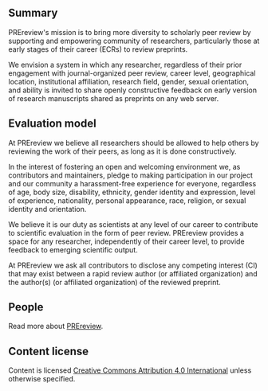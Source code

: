 ## Summary

PREreview's mission is to bring more diversity to scholarly peer review by supporting and empowering community of researchers, particularly those at early stages of their career (ECRs) to review preprints.

We envision a system in which any researcher, regardless of their prior engagement with journal-organized peer review, career level, geographical location, institutional affiliation, research field, gender, sexual orientation, and ability is invited to share openly constructive feedback on early version of research manuscripts shared as preprints on any web server.

## Evaluation model

At PREreview we believe all researchers should be allowed to help others by reviewing the work of their peers, as long as it is done constructively.

In the interest of fostering an open and welcoming environment we, as contributors and maintainers, pledge to making participation in our project and our community a harassment-free experience for everyone, regardless of age, body size, disability, ethnicity, gender identity and expression, level of experience, nationality, personal appearance, race, religion, or sexual identity and orientation.

We believe it is our duty as scientists at any level of our career to contribute to scientific evaluation in the form of peer review. PREreview provides a space for any researcher, independently of their career level, to provide feedback to emerging scientific output.

At PREreview we ask all contributors to disclose any competing interest (CI) that may exist between a rapid review author (or affiliated organization) and the author(s) (or affiliated organization) of the reviewed preprint.

## People

Read more about [PREreview](https://content.prereview.org/about/#toc-anchor_4).

## Content license

Content is licensed [Creative Commons Attribution 4.0 International](https://creativecommons.org/licenses/by/4.0/legalcode) unless otherwise specified.
